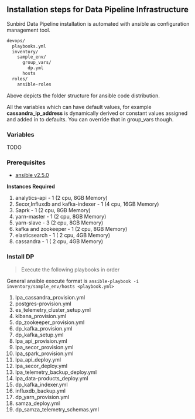 Installation steps for Data Pipeline Infrastructure
-

Sunbird Data Pipeline installation is automated with ansible as configuration management tool.

```sh
devops/
  playbooks.yml
  inventory/
    sample_env/
      group_vars/
        dp.yml
      hosts
  roles/
    ansible-roles
```

Above depicts the folder structure for ansible code distribution.

All the variables which can have default values, for example **cassandra_ip_address** is dynamically derived or constant values assigned and added in to defaults.
You can override that in group_vars though.

### Variables

TODO

### Prerequisites

- [ansible v2.5.0](https://docs.ansible.com/ansible/latest/installation_guide/intro_installation.html#latest-releases-via-pip)

**Instances Required**

1. analytics-api - 1 (2 cpu, 8GB Memory)
2. Secor,Influxdb and kafka-indexer - 1 (4 cpu, 16GB Memory)
3. Saprk - 1 (2 cpu, 8GB Memory)
4. yarn-master - 1 (2 cpu, 8GB Memory)
5. yarn-slave - 3 (2 cpu, 8GB Memory)
6. kafka and zookeeper - 1 (2 cpu, 8GB Memory)
7. elasticsearch - 1 ( 2 cpu, 4GB Memory)
8. cassandra - 1 ( 2 cpu, 4GB Memory)

### Install DP

> Execute the following playbooks in order

General ansible execute format is `ansible-playbook -i inventory/sample_env/hosts <playbook.yml>`

1.  lpa_cassandra_provision.yml
2.  postgres-provision.yml
3.  es_telemetry_cluster_setup.yml
4.  kibana_provision.yml
5.  dp_zookeeper_provision.yml
6.  dp_kafka_provision.yml
7.  dp_kafka_setup.yml
8.  lpa_api_provision.yml
9.  lpa_secor_provision.yml
10.  lpa_spark_provision.yml
11.  lpa_api_deploy.yml
12.  lpa_secor_deploy.yml
13.  lpa_telemetry_backup_deploy.yml
14.  lpa_data-products_deploy.yml
15.  dp_kafka_indexer.yml
16.  influxdb_backup.yml
17.  dp_yarn_provision.yml
18.  samza_deploy.yml
19.  dp_samza_telemetry_schemas.yml
